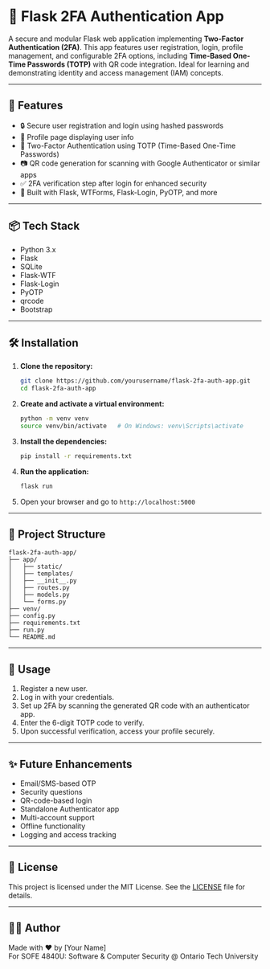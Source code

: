 # 🔐 Flask 2FA Authentication App

A secure and modular Flask web application implementing **Two-Factor Authentication (2FA)**. This app features user registration, login, profile management, and configurable 2FA options, including **Time-Based One-Time Passwords (TOTP)** with QR code integration. Ideal for learning and demonstrating identity and access management (IAM) concepts.

---

## 🚀 Features

- 🔒 Secure user registration and login using hashed passwords  
- 👤 Profile page displaying user info  
- 📱 Two-Factor Authentication using TOTP (Time-Based One-Time Passwords)  
- 📷 QR code generation for scanning with Google Authenticator or similar apps  
- ✅ 2FA verification step after login for enhanced security  
- 🧪 Built with Flask, WTForms, Flask-Login, PyOTP, and more  

---

## 📦 Tech Stack

- Python 3.x  
- Flask  
- SQLite  
- Flask-WTF  
- Flask-Login  
- PyOTP  
- qrcode  
- Bootstrap  

---

## 🛠️ Installation

1. **Clone the repository:**

   ```bash
   git clone https://github.com/yourusername/flask-2fa-auth-app.git
   cd flask-2fa-auth-app
   ```

2. **Create and activate a virtual environment:**

   ```bash
   python -m venv venv
   source venv/bin/activate   # On Windows: venv\Scripts\activate
   ```

3. **Install the dependencies:**

   ```bash
   pip install -r requirements.txt
   ```

4. **Run the application:**

   ```bash
   flask run
   ```

5. Open your browser and go to `http://localhost:5000`

---

## 📂 Project Structure

```
flask-2fa-auth-app/
├── app/
│   ├── static/
│   ├── templates/
│   ├── __init__.py
│   ├── routes.py
│   ├── models.py
│   └── forms.py
├── venv/
├── config.py
├── requirements.txt
├── run.py
└── README.md
```

---

## 🧪 Usage

1. Register a new user.
2. Log in with your credentials.
3. Set up 2FA by scanning the generated QR code with an authenticator app.
4. Enter the 6-digit TOTP code to verify.
5. Upon successful verification, access your profile securely.

---

## ✨ Future Enhancements

- Email/SMS-based OTP  
- Security questions  
- QR-code-based login  
- Standalone Authenticator app  
- Multi-account support  
- Offline functionality  
- Logging and access tracking  

---

## 📄 License

This project is licensed under the MIT License. See the [LICENSE](LICENSE) file for details.

---

## 👨‍💻 Author

Made with ❤️ by [Your Name]  
For SOFE 4840U: Software & Computer Security @ Ontario Tech University
